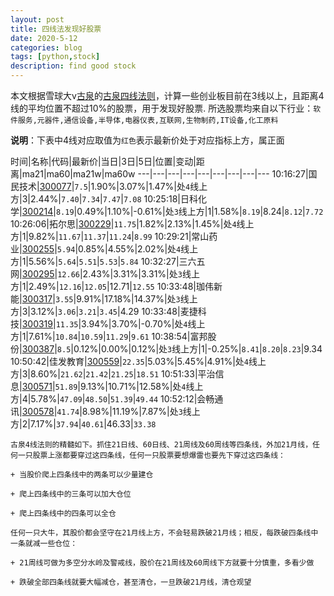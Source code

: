 ```yaml
---
layout: post
title: 四线法发现好股票
date: 2020-5-12
categories: blog
tags: [python,stock]
description: find good stock
---
```



本文根据雪球大v[古泉](https://xueqiu.com/u/7148646888)的[古泉四线法则](https://xueqiu.com/7148646888/130498192)，计算一些创业板目前在3线以上，且距离4线的平均位置不超过10%的股票，用于发现好股票.
所选股票均来自以下行业：`软件服务,元器件,通信设备,半导体,电器仪表,互联网,生物制药,IT设备,化工原料`

**说明**：下表中4线对应取值为`红色`表示最新价处于对应指标上方，属正面


时间|名称|代码|最新价|当日|3日|5日|位置|变动|距离|ma21|ma60|ma21w|ma60w
---|---|---|---|---|---|---|---|---
10:16:27|国民技术|[300077](https://xueqiu.com/S/SZ300077)|`7.5`|1.90%|3.07%|1.47%|处`4`线上方|3|2.44%|`7.40`|`7.34`|`7.47`|`7.08`
10:25:18|日科化学|[300214](https://xueqiu.com/S/SZ300214)|`8.19`|0.49%|1.10%|-0.61%|处`3`线上方|1|1.58%|`8.19`|8.24|`8.12`|`7.72`
10:26:06|拓尔思|[300229](https://xueqiu.com/S/SZ300229)|`11.75`|1.82%|2.13%|1.45%|处`4`线上方|1|9.82%|`11.67`|`11.37`|`11.24`|`8.99`
10:29:21|常山药业|[300255](https://xueqiu.com/S/SZ300255)|`5.94`|0.85%|4.55%|2.02%|处`4`线上方|1|5.56%|`5.64`|`5.51`|`5.53`|`5.84`
10:32:27|三六五网|[300295](https://xueqiu.com/S/SZ300295)|`12.66`|2.43%|3.31%|3.31%|处`3`线上方|1|2.49%|`12.16`|`12.05`|12.71|`12.55`
10:33:48|珈伟新能|[300317](https://xueqiu.com/S/SZ300317)|`3.55`|9.91%|17.18%|14.37%|处`3`线上方|3|3.12%|`3.06`|`3.21`|`3.45`|4.29
10:33:48|麦捷科技|[300319](https://xueqiu.com/S/SZ300319)|`11.35`|3.94%|3.70%|-0.70%|处`4`线上方|1|7.61%|`10.84`|`10.59`|`11.29`|`9.61`
10:38:54|富邦股份|[300387](https://xueqiu.com/S/SZ300387)|`8.5`|0.12%|0.00%|0.12%|处`3`线上方|1|-0.25%|`8.41`|`8.20`|`8.23`|9.34
10:50:42|佳发教育|[300559](https://xueqiu.com/S/SZ300559)|`22.35`|5.03%|5.45%|4.91%|处`4`线上方|3|8.60%|`21.62`|`21.42`|`21.25`|`18.51`
10:51:33|平治信息|[300571](https://xueqiu.com/S/SZ300571)|`51.89`|9.13%|10.71%|12.58%|处`4`线上方|4|5.78%|`47.09`|`48.50`|`51.39`|`49.44`
10:52:12|会畅通讯|[300578](https://xueqiu.com/S/SZ300578)|`41.74`|8.98%|11.19%|7.87%|处`3`线上方|2|7.17%|`37.94`|`40.61`|46.33|`33.38`

```
古泉4线法则的精髓如下。抓住21日线、60日线、21周线及60周线等四条线，外加21月线，任何一只股票上涨都要穿过这四条线，任何一只股票要想爆雷也要先下穿过这四条线：

+ 当股价爬上四条线中的两条可以少量建仓

+ 爬上四条线中的三条可以加大仓位

+ 爬上四条线中的四条可以全仓

任何一只大牛，其股价都会坚守在21月线上方，不会轻易跌破21月线；相反，每跌破四条线中一条就减一些仓位：

+ 21周线可做为多空分水岭及警戒线，股价在21周线及60周线下方就要十分慎重，多看少做

+ 跌破全部四条线就要大幅减仓，甚至清仓，一旦跌破21月线，清仓观望
```